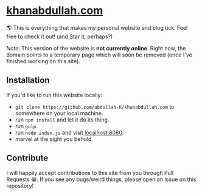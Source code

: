 # [khanabdullah.com](https://khanabdullah.com)
🌎 This is everything that makes my personal website and blog tick.  Feel free to check it out! (and Star it, perhaps?)

_Note_: This version of the website is **not currently online**. Right now, the domain points to a temporary page which will soon be removed (once I've finished working on this site).

## Installation
If you'd like to run this website locally:
- `git clone https://github.com/abdullah-K/khanabdullah.com` to somewhere on your local machine.
- run `npm install` and let it do its thing.
- run `gulp`.
- run `node index.js` and visit [localhost:8080](http://localhost:8080).
- marvel at the sight you behold.

## Contribute
I will happily accept contributions to this site from you through Pull Requests :grin:.
If you see any bugs/weird things, please open an Issue on this repository!
